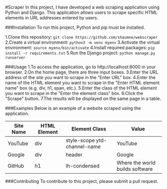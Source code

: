 #Scraper
In this project, I have developed a web scraping application using Python and Django. This application allows users to scrape specific HTML elements in URL addresses entered by users.

###Installation
To run this project, Python and pip must be installed.

1.Clone this repository: ```git clone https://github.com/shaumne/webscraper```
2.Create a virtual environment: ```python3 -m venv myenv```
3.Activate the virtual environment: ```source myenv/bin/activate```
4.Install required packages: ```pip install -r requirements.txt```
5.Run the Django project: ```python manage.py runserver```

###Usage
1.To access the application, go to http://localhost:8000 in your browser.
2.On the home page, there are three input boxes.
3.Enter the URL address of the site you want to scrape in the "Enter URL" box.
4.Enter the name of the HTML element you want to scrape in the "Enter HTML element name" box (e.g. div, h1, span, etc.).
5.Enter the class of the HTML element you want to scrape in the "Enter the element class" box.
6.Click the "Scrape" button.
7.The results will be displayed on the same page in a table.

###Examples
Below is an example of a website scraped using the application.

| Site Name | HTML Element | Element Class | Value |
| --- | --- | --- | --- |
| YouTube | div | style-scope ytd-channel-name | YouTube |
| Google | div | header | Google |
| GitHub | h1 | lh-condensed | Where the world builds software |

###Contributing
To contribute to this project, please submit a pull request.